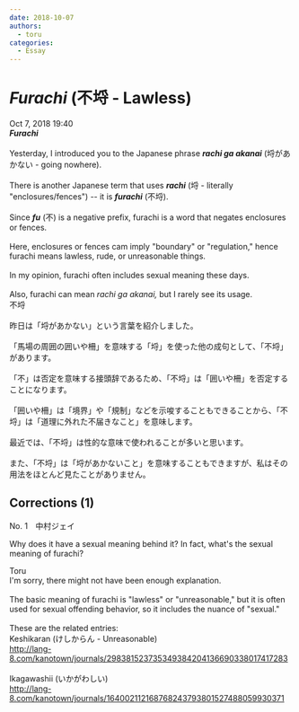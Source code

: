 ```yaml
---
date: 2018-10-07
authors:
  - toru
categories:
  - Essay
---
```


<h1 id="subject_show"><strong><em>Furachi</strong></em> (不埒 - Lawless)</h1>
<div class="date">Oct 7, 2018 19:40</div>
<div id="post"><div id="body_show_ori">
<strong><em>Furachi</strong></em><br/><br/>Yesterday, I introduced you to the Japanese phrase <strong><em>rachi ga akanai</em></strong> (埒があかない - going nowhere).<br/><br/>There is another Japanese term that uses <strong><em>rachi</em></strong> (埒 - literally "enclosures/fences") -- it is <strong><em>furachi</em></strong> (不埒).<br/><br/>Since <strong><em>fu</em></strong> (不) is a negative prefix, furachi is a word that negates enclosures or fences.<br/><br/>Here, enclosures or fences cam imply "boundary" or "regulation," hence furachi means lawless, rude, or unreasonable things.<br/><br/>In my opinion, furachi often includes sexual meaning these days.<br/><br/>Also, furachi can mean <em>rachi ga akanai,</em> but I rarely see its usage.
</div></div>

<!-- more -->

<div id="post_ja"><div id="body_show_mo">
不埒<br/><br/>昨日は「埒があかない」という言葉を紹介しました。<br/><br/>「馬場の周囲の囲いや柵」を意味する「埒」を使った他の成句として、「不埒」があります。<br/><br/>「不」は否定を意味する接頭辞であるため、「不埒」は「囲いや柵」を否定することになります。<br/><br/>「囲いや柵」は「境界」や「規制」などを示唆することもできることから、「不埒」は「道理に外れた不届きなこと」を意味します。<br/><br/>最近では、「不埒」は性的な意味で使われることが多いと思います。<br/><br/>また、「不埒」は「埒があかないこと」を意味することもできますが、私はその用法をほとんど見たことがありません。
</div></div>

## Corrections (1)
<div id="block"><div class="first_name"> No. 1　<span class="just_name">中村ジェイ</span></div><div id="block2">
<p class="comment_small">
 Why does it have a sexual meaning behind it? In fact, what's the sexual meaning of furachi?
</p>

</div><div class="name"><span class="just_name">Toru</span><br>
I'm sorry, there might not have been enough explanation.<br/><br/>The basic meaning of furachi is "lawless" or "unreasonable," but it is often used for sexual offending behavior, so it includes the nuance of "sexual."<br/><br/>These are the related entries:<br/>Keshikaran (けしからん - Unreasonable)<br/><a href="http://lang-8.com/kanotown/journals/298381523735349384204136690338017417283" target="_blank">http://lang-8.com/kanotown/journals/298381523735349384204136690338017417283</a><br/><br/>Ikagawashii (いかがわしい)<br/><a href="http://lang-8.com/kanotown/journals/164002112168768243793801527488059930371" target="_blank">http://lang-8.com/kanotown/journals/164002112168768243793801527488059930371</a>
</div>
</div>
